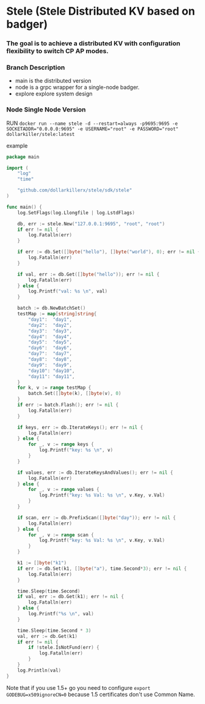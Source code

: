 # Stele (Stele Distributed KV based on badger)
### The goal is to achieve a distributed KV with configuration flexibility to switch CP AP modes.

### Branch Description

- main is the distributed version
- node is a grpc wrapper for a single-node badger.
- explore explore system design

### Node Single Node Version
RUN `docker run --name stele -d --restart=always -p9695:9695 -e SOCKETADDR="0.0.0.0:9695" -e USERNAME="root" -e PASSWORD="root" dollarkiller/stele:latest`

example
```go
package main

import (
	"log"
	"time"

	"github.com/dollarkillerx/stele/sdk/stele"
)

func main() {
	log.SetFlags(log.Llongfile | log.LstdFlags)

	db, err := stele.New("127.0.0.1:9695", "root", "root")
	if err != nil {
		log.Fatalln(err)
	}

	if err := db.Set([]byte("hello"), []byte("world"), 0); err != nil {
		log.Fatalln(err)
	}

	if val, err := db.Get([]byte("hello")); err != nil {
		log.Fatalln(err)
	} else {
		log.Printf("val: %s \n", val)
	}

	batch := db.NewBatchSet()
	testMap := map[string]string{
		"day1":  "day1",
		"day2":  "day2",
		"day3":  "day3",
		"day4":  "day4",
		"day5":  "day5",
		"day6":  "day6",
		"day7":  "day7",
		"day8":  "day8",
		"day9":  "day9",
		"day10": "day10",
		"day11": "day11",
	}
	for k, v := range testMap {
		batch.Set([]byte(k), []byte(v), 0)
	}
	if err := batch.Flash(); err != nil {
		log.Fatalln(err)
	}

	if keys, err := db.IterateKeys(); err != nil {
		log.Fatalln(err)
	} else {
		for _, v := range keys {
			log.Printf("key: %s \n", v)
		}
	}

	if values, err := db.IterateKeysAndValues(); err != nil {
		log.Fatalln(err)
	} else {
		for _, v := range values {
			log.Printf("key: %s Val: %s \n", v.Key, v.Val)
		}
	}

	if scan, err := db.PrefixScan([]byte("day")); err != nil {
		log.Fatalln(err)
	} else {
		for _, v := range scan {
			log.Printf("key: %s Val: %s \n", v.Key, v.Val)
		}
	}

	k1 := []byte("k1")
	if err := db.Set(k1, []byte("a"), time.Second*3); err != nil {
		log.Fatalln(err)
	}

	time.Sleep(time.Second)
	if val, err := db.Get(k1); err != nil {
		log.Fatalln(err)
	} else {
		log.Printf("%s \n", val)
	}

	time.Sleep(time.Second * 3)
	val, err := db.Get(k1)
	if err != nil {
		if !stele.IsNotFund(err) {
			log.Fatalln(err)
		}
	}
	log.Println(val)
}
```

Note that if you use 1.5+ go you need to configure `export GODEBUG=x509ignoreCN=0` because 1.5 certificates don't use Common Name. 